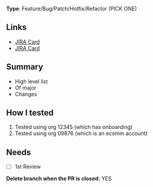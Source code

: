 **Type**: Feature/Bug/Patch/Hotfix/Refactor (PICK ONE)

## Links ##
- [JIRA Card](https://snagajob.atlassian.net/browse/CP-1)
- [JIRA Card](https://snagajob.atlassian.net/browse/CP-2)

## Summary ##
- High level list
- Of major
- Changes

## How I tested ##
1. Tested using org 12345 (which has onboarding)
2. Tested using org 09876 (which is an ecomm account)

## Needs ##

- [ ] 1st Review

**Delete branch when the PR is closed:** YES
